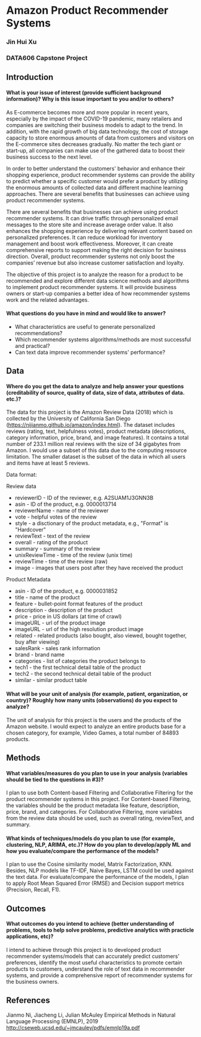 # Amazon Product Recommender Systems
### Jin Hui Xu
### DATA606 Capstone Project

## Introduction
#### What is your issue of interest (provide sufficient background information)?  Why is this issue important to you and/or to others?

As E-commerce becomes more and more popular in recent years, especially by the impact of the COVID-19 pandemic, many retailers and companies are switching their business models to adapt to the trend. In addition, with the rapid growth of big data technology, the cost of storage capacity to store enormous amounts of data from customers and visitors on the E-commerce sites decreases gradually. No matter the tech giant or start-up, all companies can make use of the gathered data to boost their business success to the next level.

In order to better understand the customers' behavior and enhance their shopping experience, product recommender systems can provide the ability to predict whether a specific customer would prefer a product by utilizing the enormous amounts of collected data and different machine learning approaches. There are several benefits that businesses can achieve using product recommender systems. 

There are several benefits that businesses can achieve using product recommender systems. It can drive traffic through personalized email messages to the store site and increase average order value. It also enhances the shopping experience by delivering relevant content based on personalized preferences. It can reduce workload for inventory management and boost work effectiveness. Moreover, it can create comprehensive reports to support making the right decision for business direction. Overall, product recommender systems not only boost the companies’ revenue but also increase customer satisfaction and loyalty.

The objective of this project is to analyze the reason for a product to be recommended and explore different data science methods and algorithms to implement product recommender systems. It will provide business owners or start-up companies a better idea of how recommender systems work and the related advantages.

#### What questions do you have in mind and would like to answer?
* What characteristics are useful to generate personalized recommendations? 
* Which recommender systems algorithms/methods are most successful and practical?
* Can text data improve recommender systems' performance? 

## Data
#### Where do you get the data to analyze and help answer your questions (creditability of source, quality of data, size of data, attributes of data. etc.)?

The data for this project is the Amazon Review Data (2018) which is collected by the University of California San Diego (https://nijianmo.github.io/amazon/index.html). The dataset includes reviews (rating, text, helpfulness votes), product metadata (descriptions, category information, price, brand, and image features). It contains a total number of 233.1 million real reviews with the size of 34 gigabytes from Amazon. I would use a subset of this data due to the computing resource limitation. The smaller dataset is the subset of the data in which all users and items have at least 5 reviews. 

Data format:

Review data
* reviewerID - ID of the reviewer, e.g. A2SUAM1J3GNN3B
* asin - ID of the product, e.g. 0000013714
* reviewerName - name of the reviewer
* vote - helpful votes of the review
* style - a disctionary of the product metadata, e.g., "Format" is "Hardcover"
* reviewText - text of the review
* overall - rating of the product
* summary - summary of the review
* unixReviewTime - time of the review (unix time)
* reviewTime - time of the review (raw)
* image - images that users post after they have received the product

Product Metadata
* asin - ID of the product, e.g. 0000031852
* title - name of the product
* feature - bullet-point format features of the product
* description - description of the product
* price - price in US dollars (at time of crawl)
* imageURL - url of the product image
* imageURL - url of the high resolution product image
* related - related products (also bought, also viewed, bought together, buy after viewing)
* salesRank - sales rank information
* brand - brand name
* categories - list of categories the product belongs to
* tech1 - the first technical detail table of the product
* tech2 - the second technical detail table of the product
* similar - similar product table

#### What will be your unit of analysis (for example, patient, organization, or country)? Roughly how many units (observations) do you expect to analyze?

The unit of analysis for this project is the users and the products of the Amazon website. I would expect to analyze an entire products base for a chosen category, for example, Video Games, a total number of 84893 products.

## Methods
#### What variables/measures do you plan to use in your analysis (variables should be tied to the questions in #3)?

I plan to use both Content-based Filtering and Collaborative Filtering for the product recommender systems in this project. For Content-based Filtering, the variables should be the product metadata like feature, description, price, brand, and categories. For Collaborative Filtering, more variables from the review data should be used, such as overall rating, reviewText, and summary.

#### What kinds of techniques/models do you plan to use (for example, clustering, NLP, ARIMA, etc.)? How do you plan to develop/apply ML and how you evaluate/compare the performance of the models?

I plan to use the Cosine similarity model, Matrix Factorization, KNN. Besides, NLP models like TF-IDF, Naive Bayes, LSTM could be used against the text data. For evaluate/compare the performance of the models, I plan to apply Root Mean Squared Error (RMSE) and Decision support metrics (Precision, Recall, F1).

## Outcomes
#### What outcomes do you intend to achieve (better understanding of problems, tools to help solve problems, predictive analytics with practicle applications, etc)?

I intend to achieve through this project is to developed product recommender systems/models that can accurately predict customers' preferences, identify the most useful characteristics to promote certain products to customers, understand the role of text data in recommender systems, and provide a comprehensive report of recommender systems for the business owners.

## References
Jianmo Ni, Jiacheng Li, Julian McAuley
Empirical Methods in Natural Language Processing (EMNLP), 2019 
http://cseweb.ucsd.edu/~jmcauley/pdfs/emnlp19a.pdf
